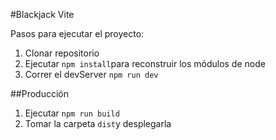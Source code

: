 #Blackjack Vite

Pasos para ejecutar el proyecto:

1. Clonar repositorio
2. Ejecutar ```npm install```para reconstruir los módulos de node
3. Correr el devServer ```npm run dev```

##Producción

1. Ejecutar ```npm run build```
2. Tomar la carpeta ```dist```y desplegarla